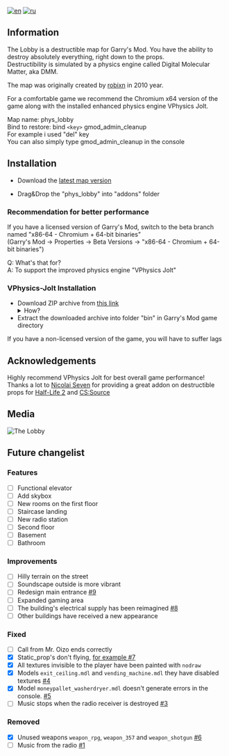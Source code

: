 [![en](https://img.shields.io/badge/lang-English%20%F0%9F%87%AC%F0%9F%87%A7-white)](README.md)
[![ru](https://img.shields.io/badge/%D1%8F%D0%B7%D1%8B%D0%BA-%D0%A0%D1%83%D1%81%D1%81%D0%BA%D0%B8%D0%B9%20%F0%9F%87%B7%F0%9F%87%BA-white)](README-RU.md)

## Information

The Lobby is a destructible map for Garry's Mod. You have the ability to destroy absolutely everything, right down to the props.  
Destructibility is simulated by a physics engine called Digital Molecular Matter, aka DMM.

The map was originally created by [robixn](https://www.youtube.com/watch?v=N7MYttLnHpA) in 2010 year.

For a comfortable game we recommend the Chromium x64 version of the game along with the installed enhanced physics engine VPhysics Jolt.

Map name: phys_lobby  
Bind to restore: bind `<key>` gmod_admin_cleanup  
For example i used "del" key  
You can also simply type gmod_admin_cleanup in the console

## Installation

+ Download the [latest map version](https://github.com/boxden/The-Lobby/releases/download/v1.0.1/the_lobby_2886996246.7z)

+ Drag&Drop the "phys_lobby" into "addons" folder

### Recommendation for better performance

If you have a licensed version of Garry's Mod, switch to the beta branch named "x86-64 - Chromium + 64-bit binaries"  
(Garry's Mod -> Properties -> Beta Versions -> "x86-64 - Chromium + 64-bit binaries")

Q: What's that for?  
A: To support the improved physics engine "VPhysics Jolt"

### VPhysics-Jolt Installation

+ Download ZIP archive from [this link](https://git.froggi.es/joshua/vphysics_jolt_gmod_builds) <details> <summary> How? </summary> ![How?](https://github.com/boxden/The-Lobby/assets/30258996/c551dc6e-2358-4fce-9295-9c78f7e852e6) </details>
+ Extract the downloaded archive into folder "bin" in Garry's Mod game directory

If you have a non-licensed version of the game, you will have to suffer lags

## Acknowledgements

Highly recommend VPhysics Jolt for best overall game performance!  
Thanks a lot to [Nicolai Seven](https://steamcommunity.com/id/nicolai_seven) for providing a great addon on destructible props for [Half-Life 2](https://steamcommunity.com/sharedfiles/filedetails/?id=767948098) and [CS:Source](https://steamcommunity.com/sharedfiles/filedetails/?id=2701419409)

## Media

![The Lobby](https://all-mods.ru/wp-content/uploads/2022/11/phys_lobby.gif)

## Future changelist

### Features

- [ ] Functional elevator
- [ ] Add skybox
- [ ] New rooms on the first floor
- [ ] Staircase landing
- [ ] New radio station
- [ ] Second floor
- [ ] Basement
- [ ] Bathroom

### Improvements

- [ ] Hilly terrain on the street
- [ ] Soundscape outside is more vibrant
- [ ] Redesign main entrance [#9](https://github.com/boxden/The-Lobby/issues/9)
- [ ] Expanded gaming area
- [ ] The building's electrical supply has been reimagined [#8](https://github.com/boxden/The-Lobby/issues/8)
- [ ] Other buildings have received a new appearance

### Fixed

- [ ] Call from Mr. Oizo ends correctly
- [x] Static_prop's don't flying, [for example #7](https://github.com/boxden/The-Lobby/issues/7)
- [x] All textures invisible to the player have been painted with `nodraw`
- [x] Models `exit_ceiling.mdl` and `vending_machine.mdl` they have disabled textures [#4](https://github.com/boxden/The-Lobby/issues/4)
- [x] Model `moneypallet_washerdryer.mdl` doesn't generate errors in the console. [#5](https://github.com/boxden/The-Lobby/issues/5)
- [ ] Music stops when the radio receiver is destroyed [#3](https://github.com/boxden/The-Lobby/issues/3)

### Removed

- [x] Unused weapons `weapon_rpg`, `weapon_357` and `weapon_shotgun` [#6](https://github.com/boxden/The-Lobby/issues/6)
- [ ] Music from the radio [#1](https://github.com/boxden/The-Lobby/issues/1)
